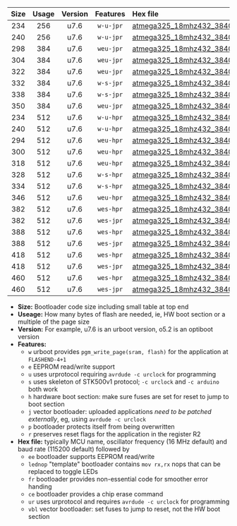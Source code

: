 |Size|Usage|Version|Features|Hex file|
|:-:|:-:|:-:|:-:|:--|
|234|256|u7.6|`w-u-jpr`|[atmega325_18mhz432_38400bps_ur_vbl.hex](https://raw.githubusercontent.com/stefanrueger/urboot/main//atmega325_18mhz432_38400bps_ur_vbl.hex)|
|240|256|u7.6|`w-u-jpr`|[atmega325_18mhz432_38400bps_lednop_ur_vbl.hex](https://raw.githubusercontent.com/stefanrueger/urboot/main//atmega325_18mhz432_38400bps_lednop_ur_vbl.hex)|
|298|384|u7.6|`weu-jpr`|[atmega325_18mhz432_38400bps_ee_ur_vbl.hex](https://raw.githubusercontent.com/stefanrueger/urboot/main//atmega325_18mhz432_38400bps_ee_ur_vbl.hex)|
|304|384|u7.6|`weu-jpr`|[atmega325_18mhz432_38400bps_ee_lednop_ur_vbl.hex](https://raw.githubusercontent.com/stefanrueger/urboot/main//atmega325_18mhz432_38400bps_ee_lednop_ur_vbl.hex)|
|322|384|u7.6|`weu-jpr`|[atmega325_18mhz432_38400bps_ee_lednop_fr_ur_vbl.hex](https://raw.githubusercontent.com/stefanrueger/urboot/main//atmega325_18mhz432_38400bps_ee_lednop_fr_ur_vbl.hex)|
|332|384|u7.6|`w-s-jpr`|[atmega325_18mhz432_38400bps_vbl.hex](https://raw.githubusercontent.com/stefanrueger/urboot/main//atmega325_18mhz432_38400bps_vbl.hex)|
|338|384|u7.6|`w-s-jpr`|[atmega325_18mhz432_38400bps_lednop_vbl.hex](https://raw.githubusercontent.com/stefanrueger/urboot/main//atmega325_18mhz432_38400bps_lednop_vbl.hex)|
|350|384|u7.6|`weu-jpr`|[atmega325_18mhz432_38400bps_ee_lednop_fr_ce_ur_vbl.hex](https://raw.githubusercontent.com/stefanrueger/urboot/main//atmega325_18mhz432_38400bps_ee_lednop_fr_ce_ur_vbl.hex)|
|234|512|u7.6|`w-u-hpr`|[atmega325_18mhz432_38400bps_ur.hex](https://raw.githubusercontent.com/stefanrueger/urboot/main//atmega325_18mhz432_38400bps_ur.hex)|
|240|512|u7.6|`w-u-hpr`|[atmega325_18mhz432_38400bps_lednop_ur.hex](https://raw.githubusercontent.com/stefanrueger/urboot/main//atmega325_18mhz432_38400bps_lednop_ur.hex)|
|294|512|u7.6|`weu-hpr`|[atmega325_18mhz432_38400bps_ee_ur.hex](https://raw.githubusercontent.com/stefanrueger/urboot/main//atmega325_18mhz432_38400bps_ee_ur.hex)|
|300|512|u7.6|`weu-hpr`|[atmega325_18mhz432_38400bps_ee_lednop_ur.hex](https://raw.githubusercontent.com/stefanrueger/urboot/main//atmega325_18mhz432_38400bps_ee_lednop_ur.hex)|
|318|512|u7.6|`weu-hpr`|[atmega325_18mhz432_38400bps_ee_lednop_fr_ur.hex](https://raw.githubusercontent.com/stefanrueger/urboot/main//atmega325_18mhz432_38400bps_ee_lednop_fr_ur.hex)|
|328|512|u7.6|`w-s-hpr`|[atmega325_18mhz432_38400bps.hex](https://raw.githubusercontent.com/stefanrueger/urboot/main//atmega325_18mhz432_38400bps.hex)|
|334|512|u7.6|`w-s-hpr`|[atmega325_18mhz432_38400bps_lednop.hex](https://raw.githubusercontent.com/stefanrueger/urboot/main//atmega325_18mhz432_38400bps_lednop.hex)|
|346|512|u7.6|`weu-hpr`|[atmega325_18mhz432_38400bps_ee_lednop_fr_ce_ur.hex](https://raw.githubusercontent.com/stefanrueger/urboot/main//atmega325_18mhz432_38400bps_ee_lednop_fr_ce_ur.hex)|
|382|512|u7.6|`wes-hpr`|[atmega325_18mhz432_38400bps_ee.hex](https://raw.githubusercontent.com/stefanrueger/urboot/main//atmega325_18mhz432_38400bps_ee.hex)|
|382|512|u7.6|`wes-jpr`|[atmega325_18mhz432_38400bps_ee_vbl.hex](https://raw.githubusercontent.com/stefanrueger/urboot/main//atmega325_18mhz432_38400bps_ee_vbl.hex)|
|388|512|u7.6|`wes-hpr`|[atmega325_18mhz432_38400bps_ee_lednop.hex](https://raw.githubusercontent.com/stefanrueger/urboot/main//atmega325_18mhz432_38400bps_ee_lednop.hex)|
|388|512|u7.6|`wes-jpr`|[atmega325_18mhz432_38400bps_ee_lednop_vbl.hex](https://raw.githubusercontent.com/stefanrueger/urboot/main//atmega325_18mhz432_38400bps_ee_lednop_vbl.hex)|
|418|512|u7.6|`wes-hpr`|[atmega325_18mhz432_38400bps_ee_lednop_fr.hex](https://raw.githubusercontent.com/stefanrueger/urboot/main//atmega325_18mhz432_38400bps_ee_lednop_fr.hex)|
|418|512|u7.6|`wes-jpr`|[atmega325_18mhz432_38400bps_ee_lednop_fr_vbl.hex](https://raw.githubusercontent.com/stefanrueger/urboot/main//atmega325_18mhz432_38400bps_ee_lednop_fr_vbl.hex)|
|460|512|u7.6|`wes-hpr`|[atmega325_18mhz432_38400bps_ee_lednop_fr_ce.hex](https://raw.githubusercontent.com/stefanrueger/urboot/main//atmega325_18mhz432_38400bps_ee_lednop_fr_ce.hex)|
|460|512|u7.6|`wes-jpr`|[atmega325_18mhz432_38400bps_ee_lednop_fr_ce_vbl.hex](https://raw.githubusercontent.com/stefanrueger/urboot/main//atmega325_18mhz432_38400bps_ee_lednop_fr_ce_vbl.hex)|

- **Size:** Bootloader code size including small table at top end
- **Useage:** How many bytes of flash are needed, ie, HW boot section or a multiple of the page size
- **Version:** For example, u7.6 is an urboot version, o5.2 is an optiboot version
- **Features:**
  + `w` urboot provides `pgm_write_page(sram, flash)` for the application at `FLASHEND-4+1`
  + `e` EEPROM read/write support
  + `u` uses urprotocol requiring `avrdude -c urclock` for programming
  + `s` uses skeleton of STK500v1 protocol; `-c urclock` and `-c arduino` both work
  + `h` hardware boot section: make sure fuses are set for reset to jump to boot section
  + `j` vector bootloader: uploaded applications *need to be patched externally*, eg, using `avrdude -c urclock`
  + `p` bootloader protects itself from being overwritten
  + `r` preserves reset flags for the application in the register R2
- **Hex file:** typically MCU name, oscillator frequency (16 MHz default) and baud rate (115200 default) followed by
  + `ee` bootloader supports EEPROM read/write
  + `lednop` "template" bootloader contains `mov rx,rx` nops that can be replaced to toggle LEDs
  + `fr` bootloader provides non-essential code for smoother error handing
  + `ce` bootloader provides a chip erase command
  + `ur` uses urprotocol and requires `avrdude -c urclock` for programming
  + `vbl` vector bootloader: set fuses to jump to reset, not the HW boot section
